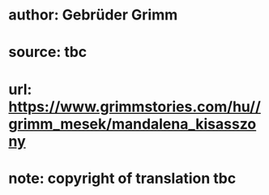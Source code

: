 # author: Gebrüder Grimm
# source: tbc
# url: https://www.grimmstories.com/hu//grimm_mesek/mandalena_kisasszony
# note: copyright of translation tbc


